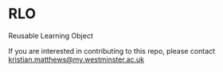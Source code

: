 RLO
===

Reusable Learning Object

If you are interested in contributing to this repo, please contact kristian.matthews@my.westminster.ac.uk